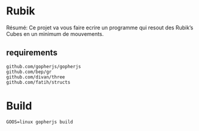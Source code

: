 # Rubik
Résumé: Ce projet va vous faire ecrire un programme qui resout des Rubik’s Cubes en un minimum de mouvements.

## requirements
```
github.com/gopherjs/gopherjs
github.com/bep/gr
github.com/divan/three
github.com/fatih/structs
```

# Build
```
GOOS=linux gopherjs build
```